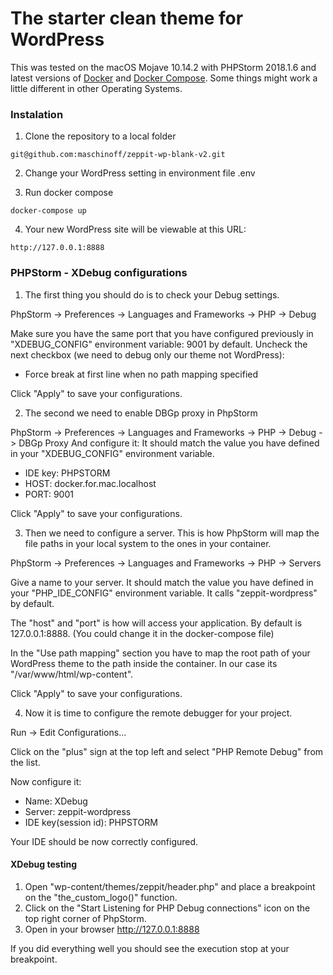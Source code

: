 # The starter clean theme for WordPress

This was tested on the macOS Mojave 10.14.2 with PHPStorm 2018.1.6 and latest versions of [Docker](https://www.docker.com/) and [Docker Compose](https://docs.docker.com/compose/). Some things might work a little different in other Operating Systems.

### Instalation

1. Clone the repository to a local folder
```$xslt
git@github.com:maschinoff/zeppit-wp-blank-v2.git
```

2. Change your WordPress setting in environment file .env

3. Run docker compose
```$xslt
docker-compose up
```

4. Your new WordPress site will be viewable at this URL:
```$xslt
http://127.0.0.1:8888
``` 

### PHPStorm - XDebug configurations
1. The first thing you should do is to check your Debug settings.

PhpStorm -> Preferences -> Languages and Frameworks -> PHP -> Debug

Make sure you have the same port that you have configured previously in "XDEBUG_CONFIG" environment variable: 9001 by default.
Uncheck the next checkbox (we need to debug only our theme not WordPress):
 - Force break at first line when no path mapping specified

Click "Apply" to save your configurations.

2. The second we need to enable DBGp proxy in PhpStorm

PhpStorm -> Preferences -> Languages and Frameworks -> PHP -> Debug -> DBGp Proxy
And configure it:
It should match the value you have defined in your "XDEBUG_CONFIG" environment variable.
- IDE key: PHPSTORM
- HOST: docker.for.mac.localhost
- PORT: 9001

Click "Apply" to save your configurations.

3. Then we need to configure a server. This is how PhpStorm will map the file paths in your local system to the ones in your container.

PhpStorm -> Preferences -> Languages and Frameworks -> PHP -> Servers

Give a name to your server. It should match the value you have defined in your "PHP_IDE_CONFIG" environment variable. It calls "zeppit-wordpress" by default.

The "host" and "port" is how will access your application. By default is 127.0.0.1:8888. (You could change it in the docker-compose file)

In the "Use path mapping" section you have to map the root path of your WordPress theme to the path inside the container. In our case its "/var/www/html/wp-content".

Click "Apply" to save your configurations.

4. Now it is time to configure the remote debugger for your project.

Run -> Edit Configurations...

Click on the "plus" sign at the top left and select "PHP Remote Debug" from the list.

Now configure it:
- Name: XDebug
- Server: zeppit-wordpress
- IDE key(session id): PHPSTORM

Your IDE should be now correctly configured.

#### XDebug testing

1. Open "wp-content/themes/zeppit/header.php" and place a breakpoint on the "the_custom_logo()" function.
2. Click on the "Start Listening for PHP Debug connections" icon on the top right corner of PhpStorm.
3. Open in your browser http://127.0.0.1:8888

If you did everything well you should see the execution stop at your breakpoint.